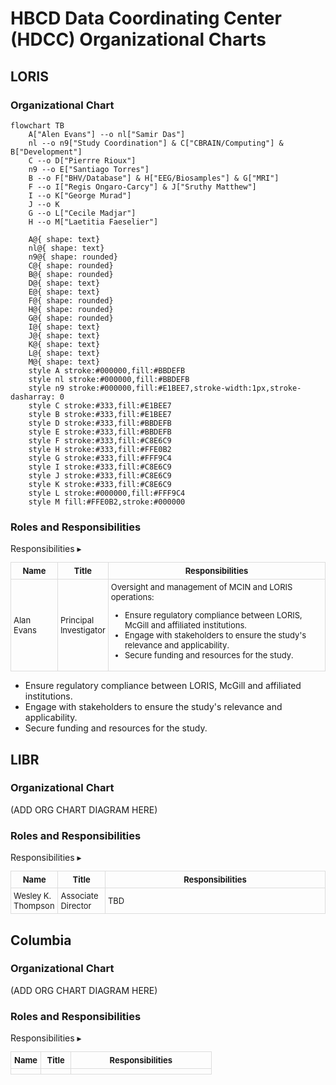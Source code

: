 # HBCD Data Coordinating Center (HDCC) Organizational Charts

## LORIS
### Organizational Chart
```mermaid
flowchart TB
    A["Alen Evans"] --o nl["Samir Das"]
    nl --o n9["Study Coordination"] & C["CBRAIN/Computing"] & B["Development"]
    C --o D["Pierrre Rioux"]
    n9 --o E["Santiago Torres"]
    B --o F["BHV/Database"] & H["EEG/Biosamples"] & G["MRI"]
    F --o I["Regis Ongaro-Carcy"] & J["Sruthy Matthew"]
    I --o K["George Murad"]
    J --o K
    G --o L["Cecile Madjar"]
    H --o M["Laetitia Faeselier"]

    A@{ shape: text}
    nl@{ shape: text}
    n9@{ shape: rounded}
    C@{ shape: rounded}
    B@{ shape: rounded}
    D@{ shape: text}
    E@{ shape: text}
    F@{ shape: rounded}
    H@{ shape: rounded}
    G@{ shape: rounded}
    I@{ shape: text}
    J@{ shape: text}
    K@{ shape: text}
    L@{ shape: text}
    M@{ shape: text}
    style A stroke:#000000,fill:#BBDEFB
    style nl stroke:#000000,fill:#BBDEFB
    style n9 stroke:#000000,fill:#E1BEE7,stroke-width:1px,stroke-dasharray: 0
    style C stroke:#333,fill:#E1BEE7
    style B stroke:#333,fill:#E1BEE7
    style D stroke:#333,fill:#BBDEFB
    style E stroke:#333,fill:#BBDEFB
    style F stroke:#333,fill:#C8E6C9
    style H stroke:#333,fill:#FFE0B2
    style G stroke:#333,fill:#FFF9C4
    style I stroke:#333,fill:#C8E6C9
    style J stroke:#333,fill:#C8E6C9
    style K stroke:#333,fill:#C8E6C9
    style L stroke:#000000,fill:#FFF9C4
    style M fill:#FFE0B2,stroke:#000000
```

### Roles and Responsibilities

<div id="table-banner" class="table-banner" onclick="toggleCollapse(this)">
  <span class="table-text">Responsibilities</span>
  <span class="arrow">▸</span>
</div>
<div class="table-open-collapsible-content">
<table style="width: 100%; border-collapse: collapse; table-layout: fixed; font-size: 13px;">
    <thead>
      <tr>
        <th style="width: 15%; border: 1px solid #ddd; padding: 5px; text-align: center;">Name</th>
        <th style="width: 15%; border: 1px solid #ddd; padding: 5px; text-align: center;">Title</th>
        <th style="width: 70%; border: 1px solid #ddd; padding: 5px; text-align: center;">Responsibilities</th>
    </thead>
    <tbody>
    <tr>
        <td style="border: 1px solid #ddd; padding: 4px; word-wrap: break-word; white-space: normal;">Alan Evans</td>
        <td style="border: 1px solid #ddd; padding: 4px; word-wrap: break-word; white-space: normal;">Principal Investigator</td>
        <td style="border: 1px solid #ddd; padding: 4px; word-wrap: break-word; white-space: normal;">
        Oversight and management of MCIN and LORIS operations:
        <ul>
          <li>Ensure regulatory compliance between LORIS, McGill and affiliated institutions.</li>
          <li>Engage with stakeholders to ensure the study's relevance and applicability.</li>
          <li>Secure funding and resources for the study.</li>
        </ul>
        </td>
    </tr>
</tbody>
</table>
</div>

- Ensure regulatory compliance between LORIS, McGill and affiliated institutions.
- Engage with stakeholders to ensure the study's relevance and applicability.
- Secure funding and resources for the study.


## LIBR
### Organizational Chart
(ADD ORG CHART DIAGRAM HERE)

### Roles and Responsibilities

<div id="table-banner" class="table-banner" onclick="toggleCollapse(this)">
  <span class="table-text">Responsibilities</span>
  <span class="arrow">▸</span>
</div>
<div class="table-open-collapsible-content">
<table style="width: 100%; border-collapse: collapse; table-layout: fixed; font-size: 13px;">
    <thead>
      <tr>
        <th style="width: 15%; border: 1px solid #ddd; padding: 5px; text-align: center;">Name</th>
        <th style="width: 15%; border: 1px solid #ddd; padding: 5px; text-align: center;">Title</th>
        <th style="width: 70%; border: 1px solid #ddd; padding: 5px; text-align: center;">Responsibilities</th>
    </thead>
    <tbody>
    <tr>
        <td style="border: 1px solid #ddd; padding: 4px; word-wrap: break-word; white-space: normal;">Wesley K. Thompson</td>
        <td style="border: 1px solid #ddd; padding: 4px; word-wrap: break-word; white-space: normal;">Associate Director</td>
        <td style="border: 1px solid #ddd; padding: 4px; word-wrap: break-word; white-space: normal;">TBD</td>
    </tr>
</tbody>
</table>
</div>

## Columbia
### Organizational Chart
(ADD ORG CHART DIAGRAM HERE)

### Roles and Responsibilities

<div id="table-banner" class="table-banner" onclick="toggleCollapse(this)">
  <span class="table-text">Responsibilities</span>
  <span class="arrow">▸</span>
</div>
<div class="table-open-collapsible-content">
<table style="width: 100%; border-collapse: collapse; table-layout: fixed; font-size: 13px;">
    <thead>
      <tr>
        <th style="width: 15%; border: 1px solid #ddd; padding: 5px; text-align: center;">Name</th>
        <th style="width: 15%; border: 1px solid #ddd; padding: 5px; text-align: center;">Title</th>
        <th style="width: 70%; border: 1px solid #ddd; padding: 5px; text-align: center;">Responsibilities</th>
    </thead>
    <tbody>
    <tr>
        <td style="border: 1px solid #ddd; padding: 4px; word-wrap: break-word; white-space: normal;"></td>
        <td style="border: 1px solid #ddd; padding: 4px; word-wrap: break-word; white-space: normal;"></td>
        <td style="border: 1px solid #ddd; padding: 4px; word-wrap: break-word; white-space: normal;"></td>
    </tr>
</tbody>
</table>
</div>